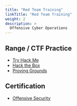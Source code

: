 ```yaml
---
title: "Red Team Training"
linkTitle: "Red Team Training"
weight: 2
description: >
  Offensive Cyber Operations
---
```


## Range / CTF Practice
- [Try Hack Me](https://tryhackme.com/)
- [Hack the Box](https://www.hackthebox.com/)
- [Proving Grounds](https://www.offensive-security.com/labs/)

## Certification
- [Offensive Security](https://www.offensive-security.com/)

